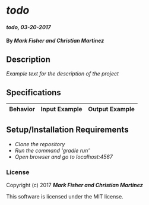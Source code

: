 # _todo_

#### _todo, 03-20-2017_

#### By _**Mark Fisher and Christian Martinez**_

## Description
_Example text for the description of the project_


## Specifications

| Behavior                   | Input Example     | Output Example    |
| -------------------------- | -----------------:| -----------------:|



## Setup/Installation Requirements

* _Clone the repository_
* _Run the command 'gradle run'_
* _Open browser and go to localhost:4567_


### License

Copyright (c) 2017 **_Mark Fisher and Christian Martinez_**

This software is licensed under the MIT license.
